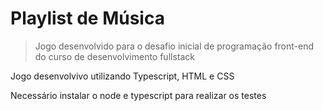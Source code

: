 <h1>Playlist de Música</h1>

> Jogo desenvolvido para o desafio inicial de programação front-end do curso de desenvolvimento fullstack

<p>Jogo desenvolvivo utilizando Typescript, HTML e CSS</p>

<p>Necessário instalar o node e typescript para realizar os testes</p>
